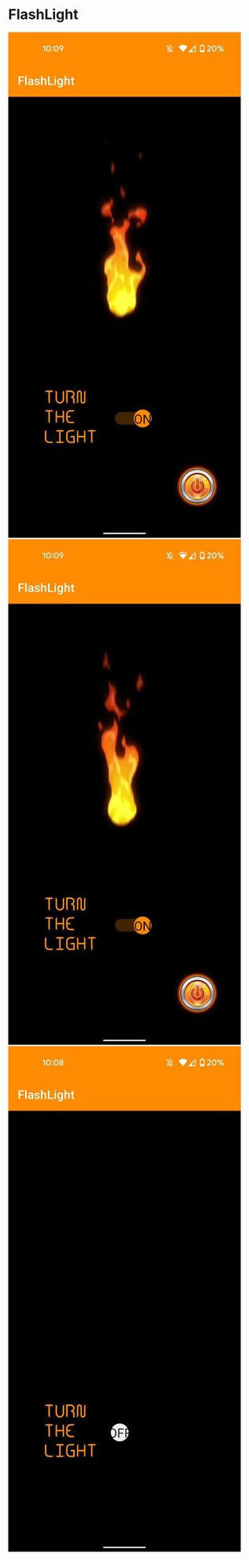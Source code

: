 # FlashLight
![FlashLight_ON1](https://github.com/akkovaleva14/FlashLight/blob/master/app/src/main/res/drawable-v24/flashlight1.jpeg)
![FlashLight_ON2](https://github.com/akkovaleva14/FlashLight/blob/master/app/src/main/res/drawable-v24/flashlight2.jpeg)
![FlashLight_OFF](https://github.com/akkovaleva14/FlashLight/blob/master/app/src/main/res/drawable-v24/flashlight3.jpeg) 
